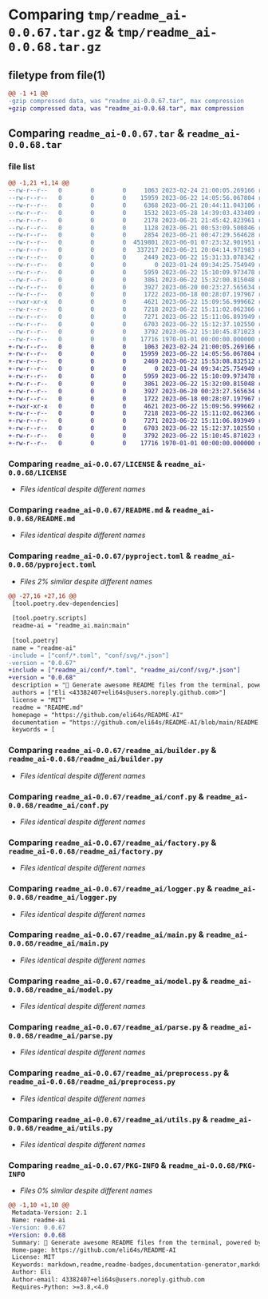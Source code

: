 # Comparing `tmp/readme_ai-0.0.67.tar.gz` & `tmp/readme_ai-0.0.68.tar.gz`

## filetype from file(1)

```diff
@@ -1 +1 @@
-gzip compressed data, was "readme_ai-0.0.67.tar", max compression
+gzip compressed data, was "readme_ai-0.0.68.tar", max compression
```

## Comparing `readme_ai-0.0.67.tar` & `readme_ai-0.0.68.tar`

### file list

```diff
@@ -1,21 +1,14 @@
--rw-r--r--   0        0        0     1063 2023-02-24 21:00:05.269166 readme_ai-0.0.67/LICENSE
--rw-r--r--   0        0        0    15959 2023-06-22 14:05:56.067804 readme_ai-0.0.67/README.md
--rw-r--r--   0        0        0     6368 2023-06-21 20:44:11.043106 readme_ai-0.0.67/conf/conf.toml
--rw-r--r--   0        0        0     1532 2023-05-28 14:39:03.433409 readme_ai-0.0.67/conf/dependency_files.toml
--rw-r--r--   0        0        0     2178 2023-06-21 21:45:42.823961 readme_ai-0.0.67/conf/ignore_files.toml
--rw-r--r--   0        0        0     1128 2023-06-21 00:53:09.500846 readme_ai-0.0.67/conf/language_names.toml
--rw-r--r--   0        0        0     2854 2023-06-21 00:47:29.564628 readme_ai-0.0.67/conf/language_setup.toml
--rw-r--r--   0        0        0  4519801 2023-06-01 07:23:32.901951 readme_ai-0.0.67/conf/svg/badges.json
--rw-r--r--   0        0        0   337217 2023-06-21 20:04:14.971983 readme_ai-0.0.67/conf/svg/badges_compressed.json
--rw-r--r--   0        0        0     2449 2023-06-22 15:31:33.078342 readme_ai-0.0.67/pyproject.toml
--rw-r--r--   0        0        0        0 2023-01-24 09:34:25.754949 readme_ai-0.0.67/readme_ai/__init__.py
--rw-r--r--   0        0        0     5959 2023-06-22 15:10:09.973478 readme_ai-0.0.67/readme_ai/builder.py
--rw-r--r--   0        0        0     3861 2023-06-22 15:32:00.815048 readme_ai-0.0.67/readme_ai/conf.py
--rw-r--r--   0        0        0     3927 2023-06-20 00:23:27.565634 readme_ai-0.0.67/readme_ai/factory.py
--rw-r--r--   0        0        0     1722 2023-06-18 00:28:07.197967 readme_ai-0.0.67/readme_ai/logger.py
--rwxr-xr-x   0        0        0     4621 2023-06-22 15:09:56.999662 readme_ai-0.0.67/readme_ai/main.py
--rw-r--r--   0        0        0     7218 2023-06-22 15:11:02.062366 readme_ai-0.0.67/readme_ai/model.py
--rw-r--r--   0        0        0     7271 2023-06-22 15:11:06.893949 readme_ai-0.0.67/readme_ai/parse.py
--rw-r--r--   0        0        0     6703 2023-06-22 15:12:37.102550 readme_ai-0.0.67/readme_ai/preprocess.py
--rw-r--r--   0        0        0     3792 2023-06-22 15:10:45.871023 readme_ai-0.0.67/readme_ai/utils.py
--rw-r--r--   0        0        0    17716 1970-01-01 00:00:00.000000 readme_ai-0.0.67/PKG-INFO
+-rw-r--r--   0        0        0     1063 2023-02-24 21:00:05.269166 readme_ai-0.0.68/LICENSE
+-rw-r--r--   0        0        0    15959 2023-06-22 14:05:56.067804 readme_ai-0.0.68/README.md
+-rw-r--r--   0        0        0     2469 2023-06-22 15:53:08.832512 readme_ai-0.0.68/pyproject.toml
+-rw-r--r--   0        0        0        0 2023-01-24 09:34:25.754949 readme_ai-0.0.68/readme_ai/__init__.py
+-rw-r--r--   0        0        0     5959 2023-06-22 15:10:09.973478 readme_ai-0.0.68/readme_ai/builder.py
+-rw-r--r--   0        0        0     3861 2023-06-22 15:32:00.815048 readme_ai-0.0.68/readme_ai/conf.py
+-rw-r--r--   0        0        0     3927 2023-06-20 00:23:27.565634 readme_ai-0.0.68/readme_ai/factory.py
+-rw-r--r--   0        0        0     1722 2023-06-18 00:28:07.197967 readme_ai-0.0.68/readme_ai/logger.py
+-rwxr-xr-x   0        0        0     4621 2023-06-22 15:09:56.999662 readme_ai-0.0.68/readme_ai/main.py
+-rw-r--r--   0        0        0     7218 2023-06-22 15:11:02.062366 readme_ai-0.0.68/readme_ai/model.py
+-rw-r--r--   0        0        0     7271 2023-06-22 15:11:06.893949 readme_ai-0.0.68/readme_ai/parse.py
+-rw-r--r--   0        0        0     6703 2023-06-22 15:12:37.102550 readme_ai-0.0.68/readme_ai/preprocess.py
+-rw-r--r--   0        0        0     3792 2023-06-22 15:10:45.871023 readme_ai-0.0.68/readme_ai/utils.py
+-rw-r--r--   0        0        0    17716 1970-01-01 00:00:00.000000 readme_ai-0.0.68/PKG-INFO
```

### Comparing `readme_ai-0.0.67/LICENSE` & `readme_ai-0.0.68/LICENSE`

 * *Files identical despite different names*

### Comparing `readme_ai-0.0.67/README.md` & `readme_ai-0.0.68/README.md`

 * *Files identical despite different names*

### Comparing `readme_ai-0.0.67/pyproject.toml` & `readme_ai-0.0.68/pyproject.toml`

 * *Files 2% similar despite different names*

```diff
@@ -27,16 +27,16 @@
 [tool.poetry.dev-dependencies]
 
 [tool.poetry.scripts]
 readme-ai = "readme_ai.main:main"
 
 [tool.poetry]
 name = "readme-ai"
-include = ["conf/*.toml", "conf/svg/*.json"]
-version = "0.0.67"
+include = ["readme_ai/conf/*.toml", "readme_ai/conf/svg/*.json"]
+version = "0.0.68"
 description = "🚀 Generate awesome README files from the terminal, powered by OpenAI's GPT language model APIs 💫"
 authors = ["Eli <43382407+eli64s@users.noreply.github.com>"]
 license = "MIT"
 readme = "README.md"
 homepage = "https://github.com/eli64s/README-AI"
 documentation = "https://github.com/eli64s/README-AI/blob/main/README.md"
 keywords = [
```

### Comparing `readme_ai-0.0.67/readme_ai/builder.py` & `readme_ai-0.0.68/readme_ai/builder.py`

 * *Files identical despite different names*

### Comparing `readme_ai-0.0.67/readme_ai/conf.py` & `readme_ai-0.0.68/readme_ai/conf.py`

 * *Files identical despite different names*

### Comparing `readme_ai-0.0.67/readme_ai/factory.py` & `readme_ai-0.0.68/readme_ai/factory.py`

 * *Files identical despite different names*

### Comparing `readme_ai-0.0.67/readme_ai/logger.py` & `readme_ai-0.0.68/readme_ai/logger.py`

 * *Files identical despite different names*

### Comparing `readme_ai-0.0.67/readme_ai/main.py` & `readme_ai-0.0.68/readme_ai/main.py`

 * *Files identical despite different names*

### Comparing `readme_ai-0.0.67/readme_ai/model.py` & `readme_ai-0.0.68/readme_ai/model.py`

 * *Files identical despite different names*

### Comparing `readme_ai-0.0.67/readme_ai/parse.py` & `readme_ai-0.0.68/readme_ai/parse.py`

 * *Files identical despite different names*

### Comparing `readme_ai-0.0.67/readme_ai/preprocess.py` & `readme_ai-0.0.68/readme_ai/preprocess.py`

 * *Files identical despite different names*

### Comparing `readme_ai-0.0.67/readme_ai/utils.py` & `readme_ai-0.0.68/readme_ai/utils.py`

 * *Files identical despite different names*

### Comparing `readme_ai-0.0.67/PKG-INFO` & `readme_ai-0.0.68/PKG-INFO`

 * *Files 0% similar despite different names*

```diff
@@ -1,10 +1,10 @@
 Metadata-Version: 2.1
 Name: readme-ai
-Version: 0.0.67
+Version: 0.0.68
 Summary: 🚀 Generate awesome README files from the terminal, powered by OpenAI's GPT language model APIs 💫
 Home-page: https://github.com/eli64s/README-AI
 License: MIT
 Keywords: markdown,readme,readme-badges,documentation-generator,markdown-generator,automated-documentation,awesome-readme,readme-generator,python-ai,gpt-3,openai-api,shieldsio-badges,gpt-4,llms,openai-python,chatgpt-python,llmops,openai-chatbot,gpt-35-turbo
 Author: Eli
 Author-email: 43382407+eli64s@users.noreply.github.com
 Requires-Python: >=3.8,<4.0
```

